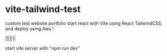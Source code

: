# vite-tailwind-test
 
 custom test website portfolio start react with Vite using React TailwindCSS, and deploy using Aws !
 
 |||||||
 
 start vite server with  "npm run dev"
